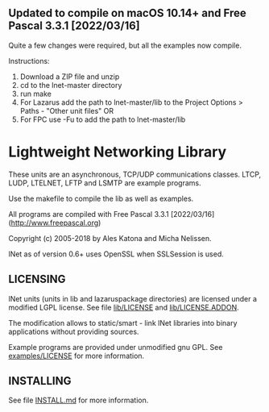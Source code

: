## Updated to compile on macOS 10.14+ and Free Pascal 3.3.1 [2022/03/16]

Quite a few changes were required, but all the examples now compile.

Instructions:

1) Download a ZIP file and unzip
2) cd to the lnet-master directory
3) run make
4) For Lazarus add the path to lnet-master/lib to the Project Options > Paths - "Other unit files" OR
5) For FPC use -Fu to add the path to lnet-master/lib

# Lightweight Networking Library

These units are an asynchronous, TCP/UDP communications classes.
LTCP, LUDP, LTELNET, LFTP and LSMTP are example programs.

Use the makefile to compile the lib as well as examples.

All programs are compiled with Free Pascal 3.3.1 [2022/03/16] (http://www.freepascal.org)

Copyright (c) 2005-2018 by Ales Katona and Micha Nelissen.

lNet as of version 0.6+ uses OpenSSL when SSLSession is used.

## LICENSING

lNet units (units in lib and lazaruspackage directories) are licensed under a modified LGPL license. See file [lib/LICENSE](lib/LICENSE) and [lib/LICENSE.ADDON](lib/LICENSE.ADDON).

The modification allows to static/smart - link lNet libraries into binary applications without providing sources.

Example programs are provided under unmodified gnu GPL. See [examples/LICENSE](examples/LICENSE) for more information.

## INSTALLING

See file [INSTALL.md](INSTALL.md) for more information.
